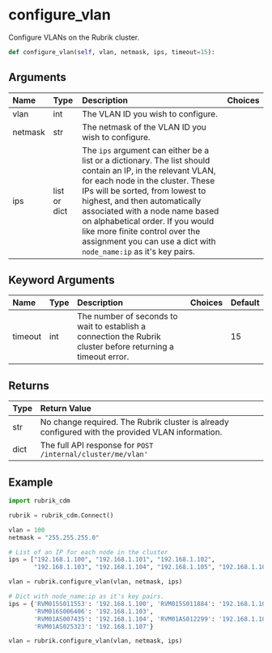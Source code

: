# configure\_vlan

Configure VLANs on the Rubrik cluster.

```python
def configure_vlan(self, vlan, netmask, ips, timeout=15):
```

## Arguments

| Name | Type | Description | Choices |
| :--- | :--- | :--- | :--- |
| vlan | int | The VLAN ID you wish to configure. |  |
| netmask | str | The netmask of the VLAN ID you wish to configure. |  |
| ips | list or dict | The `ips` argument can either be a list or a dictionary. The list should contain an IP, in the relevant VLAN, for each node in the cluster. These IPs will be sorted, from lowest to highest, and then automatically associated with a node name based on alphabetical order. If you would like more finite control over the assignment you can use a dict with `node_name:ip` as it's key pairs. |  |

## Keyword Arguments

| Name | Type | Description | Choices | Default |
| :--- | :--- | :--- | :--- | :--- |
| timeout | int | The number of seconds to wait to establish a connection the Rubrik cluster before returning a timeout error. |  | 15 |

## Returns

| Type | Return Value |
| :--- | :--- |
| str | No change required. The Rubrik cluster is already configured with the provided VLAN information. |
| dict | The full API response for `POST /internal/cluster/me/vlan'` |

## Example

```python
import rubrik_cdm

rubrik = rubrik_cdm.Connect()

vlan = 100
netmask = "255.255.255.0"

# List of an IP for each node in the cluster
ips = ["192.168.1.100", "192.168.1.101", "192.168.1.102",
       "192.168.1.103", "192.168.1.104", "192.168.1.105", "192.168.1.106", "192.168.1.107"]

vlan = rubrik.configure_vlan(vlan, netmask, ips)

# Dict with node_name:ip as it's key pairs.
ips = {'RVM015S011553': '192.168.1.100', 'RVM015S011884': '192.168.1.101', 'RVM015S011922': '192.168.1.102',
       'RVM016S006406': '192.168.1.103',
       'RVM01AS007435': '192.168.1.104', 'RVM01AS012299': '192.168.1.105', 'RVM01AS025280': '192.168.1.106',
       'RVM01AS025323': '192.168.1.107'}

vlan = rubrik.configure_vlan(vlan, netmask, ips)
```

